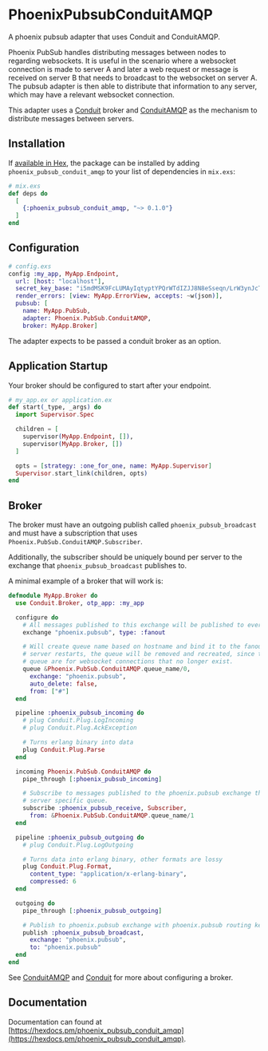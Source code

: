 # PhoenixPubsubConduitAMQP

A phoenix pubsub adapter that uses Conduit and ConduitAMQP.

Phoenix PubSub handles distributing messages between nodes to regarding websockets. It is useful in
the scenario where a websocket connection is made to server A and later a web request or message is
received on server B that needs to broadcast to the websocket on server A. The pubsub adapter is
then able to distribute that information to any server, which may have a relevant websocket
connection.

This adapter uses a [Conduit](https://github.com/conduitframework/conduit) broker and
[ConduitAMQP](https://github.com/conduitframework/conduit) as the mechanism to distribute messages
between servers.

## Installation

If [available in Hex](https://hex.pm/docs/publish), the package can be installed
by adding `phoenix_pubsub_conduit_amqp` to your list of dependencies in `mix.exs`:

``` elixir
# mix.exs
def deps do
  [
    {:phoenix_pubsub_conduit_amqp, "~> 0.1.0"}
  ]
end
```

## Configuration

``` elixir
# config.exs
config :my_app, MyApp.Endpoint,
  url: [host: "localhost"],
  secret_key_base: "i5mdMSK9FcLUMAyIqtyptYPQrWTdIZJJ8N8eSseqn/LrW3ynJcTexai990u9Ea/K",
  render_errors: [view: MyApp.ErrorView, accepts: ~w(json)],
  pubsub: [
    name: MyApp.PubSub,
    adapter: Phoenix.PubSub.ConduitAMQP,
    broker: MyApp.Broker]
```

The adapter expects to be passed a conduit broker as an option.

## Application Startup

Your broker should be configured to start after your endpoint.

``` elixir
# my_app.ex or application.ex
def start(_type, _args) do
  import Supervisor.Spec

  children = [
    supervisor(MyApp.Endpoint, []),
    supervisor(MyApp.Broker, [])
  ]

  opts = [strategy: :one_for_one, name: MyApp.Supervisor]
  Supervisor.start_link(children, opts)
end
```

## Broker

The broker must have an outgoing publish called `phoenix_pubsub_broadcast` and must have a
subscription that uses `Phoenix.PubSub.ConduitAMQP.Subscriber`.

Additionally, the subscriber should be uniquely bound per server to the exchange that
`phoenix_pubsub_broadcast` publishes to.

A minimal example of a broker that will work is:

``` elixir
defmodule MyApp.Broker do
  use Conduit.Broker, otp_app: :my_app

  configure do
    # All messages published to this exchange will be published to every bound queue
    exchange "phoenix.pubsub", type: :fanout

    # Will create queue name based on hostname and bind it to the fanout exchange. If the
    # server restarts, the queue will be removed and recreated, since the messages in the
    # queue are for websocket connections that no longer exist.
    queue &Phoenix.PubSub.ConduitAMQP.queue_name/0,
      exchange: "phoenix.pubsub",
      auto_delete: false,
      from: ["#"]
  end

  pipeline :phoenix_pubsub_incoming do
    # plug Conduit.Plug.LogIncoming
    # plug Conduit.Plug.AckException

    # Turns erlang binary into data
    plug Conduit.Plug.Parse
  end

  incoming Phoenix.PubSub.ConduitAMQP do
    pipe_through [:phoenix_pubsub_incoming]

    # Subscribe to messages published to the phoenix.pubsub exchange that are deposited in this
    # server specific queue.
    subscribe :phoenix_pubsub_receive, Subscriber,
      from: &Phoenix.PubSub.ConduitAMQP.queue_name/1
  end

  pipeline :phoenix_pubsub_outgoing do
    # plug Conduit.Plug.LogOutgoing

    # Turns data into erlang binary, other formats are lossy
    plug Conduit.Plug.Format,
      content_type: "application/x-erlang-binary",
      compressed: 6
  end

  outgoing do
    pipe_through [:phoenix_pubsub_outgoing]

    # Publish to phoenix.pubsub exchange with phoenix.pubsub routing key
    publish :phoenix_pubsub_broadcast,
      exchange: "phoenix.pubsub",
      to: "phoenix.pubsub"
  end
end
```

See [ConduitAMQP](https://github.com/conduitframework/conduit_amqp) and
[Conduit](https://github.com/conduitframework/conduit) for more about configuring a broker.

## Documentation

Documentation can found at
[https://hexdocs.pm/phoenix_pubsub_conduit_amqp](https://hexdocs.pm/phoenix_pubsub_conduit_amqp).
